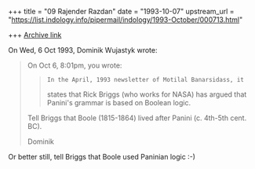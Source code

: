 +++
title = "09 Rajender Razdan"
date = "1993-10-07"
upstream_url = "https://list.indology.info/pipermail/indology/1993-October/000713.html"

+++
[Archive link](https://list.indology.info/pipermail/indology/1993-October/000713.html)

On Wed, 6 Oct 1993, Dominik Wujastyk wrote:

> On Oct 6,  8:01pm, you wrote:
> 
> > 	In the April, 1993 newsletter of Motilal Banarsidass, it
> > states that Rick Briggs (who works for NASA) has argued that Panini's
> > grammar is based on Boolean logic.  
> 
> Tell Briggs that Boole (1815-1864) lived after Panini (c. 4th-5th cent. BC).
> 
> Dominik
> 
>  
> 
 Or better still, tell Briggs that Boole used Paninian logic :-)







